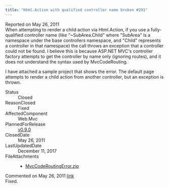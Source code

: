 ```yaml
---
title: "Html.Action with qualified controller name broken #291"
---
```

<div class="issue-report">
   <div class="issue-header">Reported on 
      <time datetime="2011-05-26T09:59:18.03-07:00" title="2011-05-26T09:59:18.03-07:00">May 26, 2011</time>
   </div>
   <div class="issue-message" markdown="1">When attempting to render a child action via Html.Action, if you use a fully-qualified controller name (like "~SubArea.Child" where "SubArea" is a namespace under the base controllers namespace, and "Child" represents a controller in that namespace) the call throws an exception that a controller could not be found.  I believe this is because ASP.NET MVC's controller factory attempts to get the controller by name only (ignoring routes), and it does not understand the syntax used by MvcCodeRouting.

I have attached a sample project that shows the error.  The default page attempts to render a child action from another controller, but an exception is thrown.
      
   </div>
   <div class="issue-footer">
      <dl>
         <dt>Status</dt>
         <dd>Closed</dd>
         <dt>ReasonClosed</dt>
         <dd>Fixed</dd>
         <dt>AffectedComponent</dt>
         <dd>Web.Mvc</dd>
         <dt>PlannedForRelease</dt>
         <dd><a href="https://github.com/maxtoroq/MvcCodeRouting/releases/tag/v0.9.0">v0.9.0</a></dd>
         <dt>ClosedDate</dt>
         <dd>
            <time datetime="2011-05-26T23:34:28.37-07:00" title="2011-05-26T23:34:28.37-07:00">May 26, 2011</time>
         </dd>
         <dt>LastUpdatedDate</dt>
         <dd>
            <time datetime="2017-12-11T02:15:56.247-08:00" title="2017-12-11T02:15:56.247-08:00">December 11, 2017</time>
         </dd>
         <dt>FileAttachments</dt>
         <dd>
            <ul>
               <li><a href="attachments/291/MvcCodeRoutingError.zip">MvcCodeRoutingError.zip</a></li>
            </ul>
         </dd>
      </dl>
   </div>
</div>
<div id="post77660" class="issue-comment">
   <div class="issue-header">Commented on 
      <time datetime="2011-05-26T23:33:54.233-07:00" title="2011-05-26T23:33:54.233-07:00">May 26, 2011</time> <a href="#post77660" class="post-link">link</a></div>
   <div class="issue-message" markdown="1">Fixed.
      
   </div>
</div>